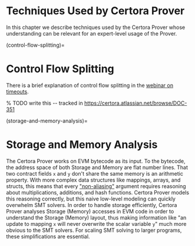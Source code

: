 Techniques Used by Certora Prover
=================================

In this chapter we describe techniques used by the Certora Prover whose understanding can be relevant for an expert-level usage of the Prover.

(control-flow-splitting)=
# Control Flow Splitting

There is a brief explanation of control flow splitting in the 
[webinar on timeouts](https://www.youtube.com/watch?v=mntP0_EN-ZQ).

% TODO write this -- tracked in https://certora.atlassian.net/browse/DOC-351

(storage-and-memory-analysis)=
# Storage and Memory Analysis

The Certora Prover works on EVM bytecode as its input. To the bytecode, the
address space of both Storage and Memory are flat number lines. That two
contract fields `x` and `y` don't share the same memory is an arithmetic
property. With more complex data structures like mappings, arrays, and structs,
this means that every
["non-aliasing"](https://en.wikipedia.org/wiki/Aliasing_(computing)) argument
requires reasoning about multiplications, additions, and hash functions. Certora
Prover models this reasoning correctly, but this naive low-level modeling can
quickly overwhelm SMT solvers. In order to handle storage efficiently, Certora
Prover analyses Storage (Memory) accesses in EVM code in order to understand the
Storage (Memory) layout, thus making information like "an update to mapping `x`
will never overwrite the scalar variable `y`" much more obvious to the SMT
solvers. For scaling SMT solving to larger programs, these simplifications are
essential.

